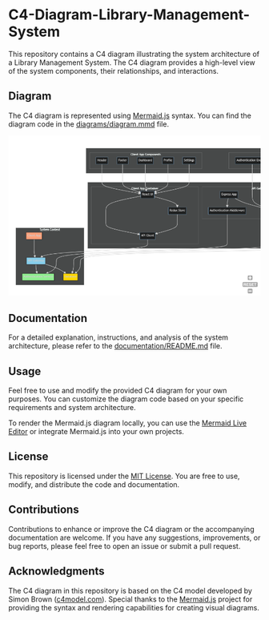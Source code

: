 # C4-Diagram-Library-Management-System

This repository contains a C4 diagram illustrating the system architecture of a Library Management System. The C4 diagram provides a high-level view of the system components, their relationships, and interactions.

## Diagram

The C4 diagram is represented using [Mermaid.js](https://mermaid-js.github.io/mermaid/) syntax. You can find the diagram code in the [diagrams/diagram.mmd](diagrams/diagram.mmd) file.

![Library Management System C4 Diagram](./mermaid-diagram.png)

## Documentation

For a detailed explanation, instructions, and analysis of the system architecture, please refer to the [documentation/README.md](documentation/README.md) file.

## Usage

Feel free to use and modify the provided C4 diagram for your own purposes. You can customize the diagram code based on your specific requirements and system architecture.

To render the Mermaid.js diagram locally, you can use the [Mermaid Live Editor](https://mermaid-js.github.io/mermaid-live-editor/) or integrate Mermaid.js into your own projects.

## License

This repository is licensed under the [MIT License](./LICENSE). You are free to use, modify, and distribute the code and documentation.

## Contributions

Contributions to enhance or improve the C4 diagram or the accompanying documentation are welcome. If you have any suggestions, improvements, or bug reports, please feel free to open an issue or submit a pull request.

## Acknowledgments

The C4 diagram in this repository is based on the C4 model developed by Simon Brown ([c4model.com](https://c4model.com/)). Special thanks to the [Mermaid.js](https://mermaid-js.github.io/mermaid/) project for providing the syntax and rendering capabilities for creating visual diagrams.


